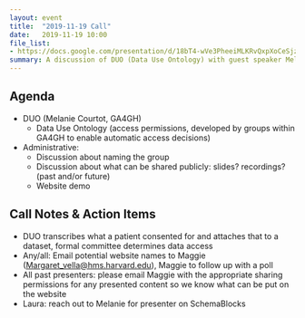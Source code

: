 ```yaml
---
layout: event
title:  "2019-11-19 Call"
date:   2019-11-19 10:00
file_list:
- https://docs.google.com/presentation/d/18bT4-wVe3PheeiMLKRvQxpXoCeSjzH3Hj-Axn6V2VFE/edit#slide=id.g78fcc90ba3_2_110
summary: A discussion of DUO (Data Use Ontology) with guest speaker Melanie Courtot from GA4GH. Also some discussion on administrative topics surrounding our group name and web presence.
---
```

## Agenda
- DUO (Melanie Courtot, GA4GH)
  - Data Use Ontology (access permissions, developed by groups within GA4GH to
  enable automatic access decisions)
- Administrative:
  - Discussion about naming the group
  - Discussion about what can be shared publicly: slides? recordings? (past and/or future)
  - Website demo


## Call Notes & Action Items
- DUO transcribes what a patient consented for and attaches that to a dataset, formal committee determines data access
- Any/all: Email potential website names to Maggie (Margaret_vella@hms.harvard.edu), Maggie to follow up with a poll
- All past presenters: please email Maggie with the appropriate sharing permissions for any presented content so we know what can be put on the website
- Laura: reach out to Melanie for presenter on SchemaBlocks

